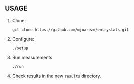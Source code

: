 USAGE
-----
 1. Clone:

	```git clone https://github.com/mjuarezm/entrystats.git```

 1. Configure:

	```./setup```

 1. Run measurements
	
	```./run```

 1. Check results in  the new `results` directory.
